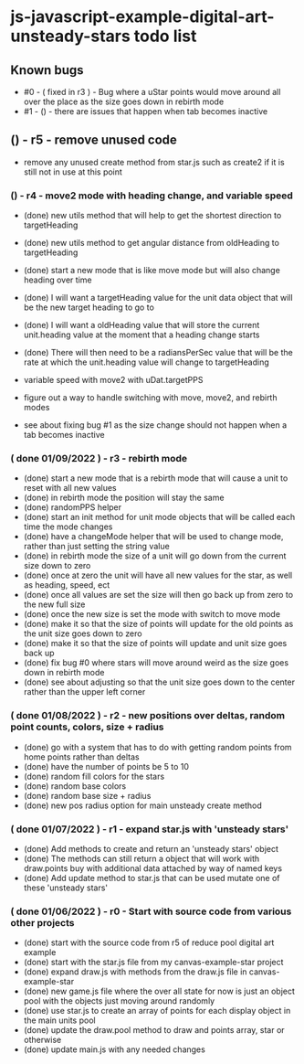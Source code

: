 # js-javascript-example-digital-art-unsteady-stars todo list

<!-- Maintenance -->

## Known bugs
* #0 - ( fixed in r3 ) - Bug where a uStar points would move around all over the place as the size goes down in rebirth mode
* #1 - () - there are issues that happen when tab becomes inactive

## () - r5 - remove unused code
* remove any unused create method from star.js such as create2 if it is still not in use at this point

<!-- Additional Features -->

### () - r4 - move2 mode with heading change, and variable speed
* (done) new utils method that will help to get the shortest direction to targetHeading
* (done) new utils method to get angular distance from oldHeading to targetHeading
* (done) start a new mode that is like move mode but will also change heading over time
* (done) I will want a targetHeading value for the unit data object that will be the new target heading to go to
* (done) I will want a oldHeading value that will store the current unit.heading value at the moment that a heading change starts
* (done) There will then need to be a radiansPerSec value that will be the rate at which the unit.heading value will change to targetHeading

* variable speed with move2 with uDat.targetPPS
* figure out a way to handle switching with move, move2, and rebirth modes
* see about fixing bug #1 as the size change should not happen when a tab becomes inactive

### ( done 01/09/2022 ) - r3 - rebirth mode
* (done) start a new mode that is a rebirth mode that will cause a unit to reset with all new values
* (done) in rebirth mode the position will stay the same
* (done) randomPPS helper
* (done) start an init method for unit mode objects that will be called each time the mode changes
* (done) have a changeMode helper that will be used to change mode, rather than just setting the string value
* (done) in rebirth mode the size of a unit will go down from the current size down to zero
* (done) once at zero the unit will have all new values for the star, as well as heading, speed, ect
* (done) once all values are set the size will then go back up from zero to the new full size
* (done) once the new size is set the mode with switch to move mode
* (done) make it so that the size of points will update for the old points as the unit size goes down to zero
* (done) make it so that the size of points will update and unit size goes back up
* (done) fix bug #0 where stars will move around weird as the size goes down in rebirth mode
* (done) see about adjusting so that the unit size goes down to the center rather than the upper left corner

<!-- General Idea or MVP of Project done -->

### ( done 01/08/2022 ) - r2 - new positions over deltas, random point counts, colors, size + radius
* (done) go with a system that has to do with getting random points from home points rather than deltas
* (done) have the number of points be 5 to 10
* (done) random fill colors for the stars
* (done) random base colors
* (done) random base size + radius
* (done) new pos radius option for main unsteady create method

### ( done 01/07/2022 ) - r1 - expand star.js with 'unsteady stars'
* (done) Add methods to create and return an 'unsteady stars' object
* (done) The methods can still return a object that will work with draw.points buy with additional data attached by way of named keys
* (done) Add update method to star.js that can be used mutate one of these 'unsteady stars'

### ( done 01/06/2022 ) - r0 - Start with source code from various other projects
* (done) start with the source code from r5 of reduce pool digital art example
* (done) start with the star.js file from my canvas-example-star project
* (done) expand draw.js with methods from the draw.js file in canvas-example-star
* (done) new game.js file where the over all state for now is just an object pool with the objects just moving around randomly
* (done) use star.js to create an array of points for each display object in the main units pool
* (done) update the draw.pool method to draw and points array, star or otherwise
* (done) update main.js with any needed changes